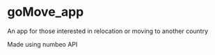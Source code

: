 # goMove_app

An app for those interested in relocation or moving to another country

Made using numbeo API
